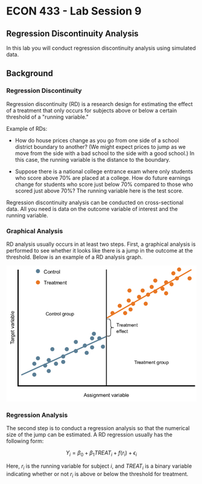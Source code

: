 # ECON 433 - Lab Session 9
## Regression Discontinuity Analysis

In this lab you will conduct regression discontinuity analysis using simulated data.

## Background

### Regression Discontinuity

Regression discontinuity (RD) is a research design for estimating the effect of a treatment that only occurs for subjects above or below a certain threshold of a "running variable."

Example of RDs:

- How do house prices change as you go from one side of a school district boundary to another? (We might expect prices to jump as we move from the side with a bad school to the side with a good school.) In this case, the running variable is the distance to the boundary. 

- Suppose there is a national college entrance exam where only students who score above 70% are placed at a college. How do future earnings change for students who score just below 70% compared to those who scored just above 70%? The running variable here is the test score.

Regression discontinuity analysis can be conducted on cross-sectional data. All you need is data on the outcome variable of interest and the running variable.

### Graphical Analysis

RD analysis usually occurs in at least two steps. First, a graphical analysis is performed to see whether it looks like there is a jump in the outcome at the threshold. Below is an example of a RD analysis graph.

![RD Graph](image01.png)

### Regression Analysis

The second step is to conduct a regression analysis so that the numerical size of the jump can be estimated.  A RD regression usually has the following form:

$$Y_i = \beta_0 + \beta_1 TREAT_i + f(r_i) + \epsilon_i$$

Here, $r_i$ is the running variable for subject $i$, and $TREAT_i$ is a binary variable indicating whether or not $r_i$ is above or below the threshold for treatment.







